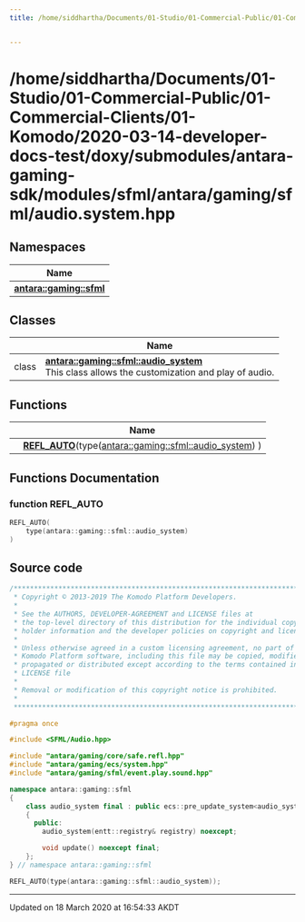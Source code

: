 ```yaml
---
title: /home/siddhartha/Documents/01-Studio/01-Commercial-Public/01-Commercial-Clients/01-Komodo/2020-03-14-developer-docs-test/doxy/submodules/antara-gaming-sdk/modules/sfml/antara/gaming/sfml/audio.system.hpp


---
```


# /home/siddhartha/Documents/01-Studio/01-Commercial-Public/01-Commercial-Clients/01-Komodo/2020-03-14-developer-docs-test/doxy/submodules/antara-gaming-sdk/modules/sfml/antara/gaming/sfml/audio.system.hpp







## Namespaces

| Name           |
| -------------- |
| **[antara::gaming::sfml](Namespaces/namespaceantara_1_1gaming_1_1sfml.md)**  |

## Classes

|                | Name           |
| -------------- | -------------- |
| class | **[antara::gaming::sfml::audio_system](Classes/classantara_1_1gaming_1_1sfml_1_1audio__system.md)** <br>This class allows the customization and play of audio.  |


## Functions

|                | Name           |
| -------------- | -------------- |
|  | **[REFL_AUTO](Files/audio_8system_8hpp.md#function-refl_auto)**(type([antara::gaming::sfml::audio_system](Classes/classantara_1_1gaming_1_1sfml_1_1audio__system.md)) )  |







## Functions Documentation

### function REFL_AUTO

```cpp
REFL_AUTO(
    type(antara::gaming::sfml::audio_system) 
)
```
































## Source code

```cpp
/******************************************************************************
 * Copyright © 2013-2019 The Komodo Platform Developers.                      *
 *                                                                            *
 * See the AUTHORS, DEVELOPER-AGREEMENT and LICENSE files at                  *
 * the top-level directory of this distribution for the individual copyright  *
 * holder information and the developer policies on copyright and licensing.  *
 *                                                                            *
 * Unless otherwise agreed in a custom licensing agreement, no part of the    *
 * Komodo Platform software, including this file may be copied, modified,     *
 * propagated or distributed except according to the terms contained in the   *
 * LICENSE file                                                               *
 *                                                                            *
 * Removal or modification of this copyright notice is prohibited.            *
 *                                                                            *
 ******************************************************************************/

#pragma once

#include <SFML/Audio.hpp>

#include "antara/gaming/core/safe.refl.hpp"
#include "antara/gaming/ecs/system.hpp"
#include "antara/gaming/sfml/event.play.sound.hpp"

namespace antara::gaming::sfml
{
    class audio_system final : public ecs::pre_update_system<audio_system>
    {
      public:
        audio_system(entt::registry& registry) noexcept;

        void update() noexcept final;
    };
} // namespace antara::gaming::sfml

REFL_AUTO(type(antara::gaming::sfml::audio_system));
```


-------------------------------

Updated on 18 March 2020 at 16:54:33 AKDT
